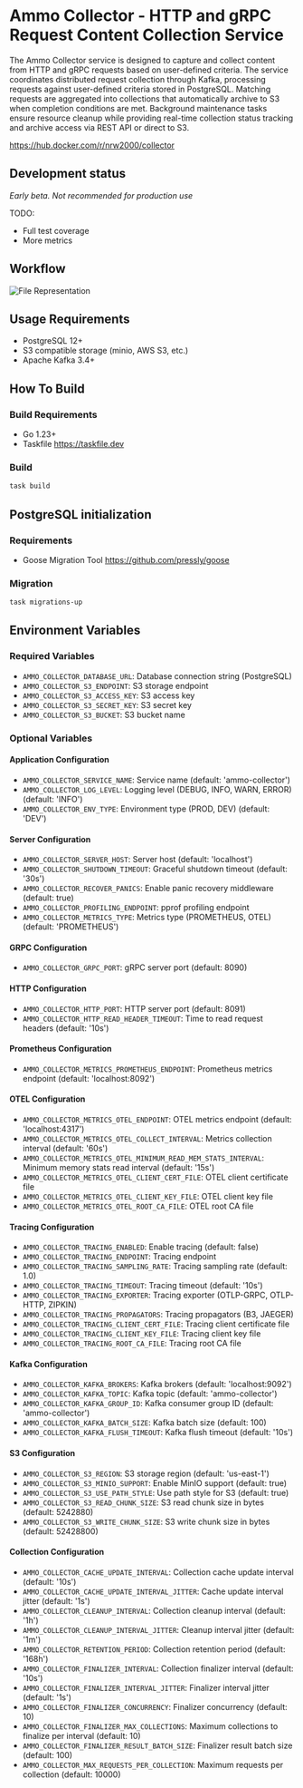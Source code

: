 # Ammo Collector - HTTP and gRPC Request Content Collection Service

The Ammo Collector service is designed to capture and collect content from HTTP and gRPC requests based on user-defined criteria.
The service coordinates distributed request collection through Kafka, processing requests against user-defined criteria stored in PostgreSQL. Matching requests are aggregated into collections that automatically archive to S3 when completion conditions are met. Background maintenance tasks ensure resource cleanup while providing real-time collection status tracking and archive access via REST API or direct to S3.

https://hub.docker.com/r/nrw2000/collector

## Development status

*Early beta. Not recommended for production use*

TODO:

- Full test coverage
- More metrics

## Workflow

![File Representation](docs/service-flow.svg)

## Usage Requirements

- PostgreSQL 12+
- S3 compatible storage (minio, AWS S3, etc.)
- Apache Kafka 3.4+

## How To Build

### Build Requirements

- Go 1.23+
- Taskfile <https://taskfile.dev>

### Build

```bash
task build
```

## PostgreSQL initialization

### Requirements

- Goose Migration Tool <https://github.com/pressly/goose>

### Migration

```bash
task migrations-up
```

## Environment Variables

### Required Variables

- `AMMO_COLLECTOR_DATABASE_URL`: Database connection string (PostgreSQL)
- `AMMO_COLLECTOR_S3_ENDPOINT`: S3 storage endpoint
- `AMMO_COLLECTOR_S3_ACCESS_KEY`: S3 access key
- `AMMO_COLLECTOR_S3_SECRET_KEY`: S3 secret key
- `AMMO_COLLECTOR_S3_BUCKET`: S3 bucket name

### Optional Variables

#### Application Configuration

- `AMMO_COLLECTOR_SERVICE_NAME`: Service name (default: 'ammo-collector')
- `AMMO_COLLECTOR_LOG_LEVEL`: Logging level (DEBUG, INFO, WARN, ERROR) (default: 'INFO')
- `AMMO_COLLECTOR_ENV_TYPE`: Environment type (PROD, DEV) (default: 'DEV')

#### Server Configuration

- `AMMO_COLLECTOR_SERVER_HOST`: Server host (default: 'localhost')
- `AMMO_COLLECTOR_SHUTDOWN_TIMEOUT`: Graceful shutdown timeout (default: '30s')
- `AMMO_COLLECTOR_RECOVER_PANICS`: Enable panic recovery middleware (default: true)
- `AMMO_COLLECTOR_PROFILING_ENDPOINT`: pprof profiling endpoint
- `AMMO_COLLECTOR_METRICS_TYPE`: Metrics type (PROMETHEUS, OTEL) (default: 'PROMETHEUS')

#### GRPC Configuration

- `AMMO_COLLECTOR_GRPC_PORT`: gRPC server port (default: 8090)

#### HTTP Configuration

- `AMMO_COLLECTOR_HTTP_PORT`: HTTP server port (default: 8091)
- `AMMO_COLLECTOR_HTTP_READ_HEADER_TIMEOUT`: Time to read request headers (default: '10s')

#### Prometheus Configuration

- `AMMO_COLLECTOR_METRICS_PROMETHEUS_ENDPOINT`: Prometheus metrics endpoint (default: 'localhost:8092')

#### OTEL Configuration

- `AMMO_COLLECTOR_METRICS_OTEL_ENDPOINT`: OTEL metrics endpoint (default: 'localhost:4317')
- `AMMO_COLLECTOR_METRICS_OTEL_COLLECT_INTERVAL`: Metrics collection interval (default: '60s')
- `AMMO_COLLECTOR_METRICS_OTEL_MINIMUM_READ_MEM_STATS_INTERVAL`: Minimum memory stats read interval (default: '15s')
- `AMMO_COLLECTOR_METRICS_OTEL_CLIENT_CERT_FILE`: OTEL client certificate file
- `AMMO_COLLECTOR_METRICS_OTEL_CLIENT_KEY_FILE`: OTEL client key file
- `AMMO_COLLECTOR_METRICS_OTEL_ROOT_CA_FILE`: OTEL root CA file

#### Tracing Configuration

- `AMMO_COLLECTOR_TRACING_ENABLED`: Enable tracing (default: false)
- `AMMO_COLLECTOR_TRACING_ENDPOINT`: Tracing endpoint
- `AMMO_COLLECTOR_TRACING_SAMPLING_RATE`: Tracing sampling rate (default: 1.0)
- `AMMO_COLLECTOR_TRACING_TIMEOUT`: Tracing timeout (default: '10s')
- `AMMO_COLLECTOR_TRACING_EXPORTER`: Tracing exporter (OTLP-GRPC, OTLP-HTTP, ZIPKIN)
- `AMMO_COLLECTOR_TRACING_PROPAGATORS`: Tracing propagators (B3, JAEGER)
- `AMMO_COLLECTOR_TRACING_CLIENT_CERT_FILE`: Tracing client certificate file
- `AMMO_COLLECTOR_TRACING_CLIENT_KEY_FILE`: Tracing client key file
- `AMMO_COLLECTOR_TRACING_ROOT_CA_FILE`: Tracing root CA file

#### Kafka Configuration

- `AMMO_COLLECTOR_KAFKA_BROKERS`: Kafka brokers (default: 'localhost:9092')
- `AMMO_COLLECTOR_KAFKA_TOPIC`: Kafka topic (default: 'ammo-collector')
- `AMMO_COLLECTOR_KAFKA_GROUP_ID`: Kafka consumer group ID (default: 'ammo-collector')
- `AMMO_COLLECTOR_KAFKA_BATCH_SIZE`: Kafka batch size (default: 100)
- `AMMO_COLLECTOR_KAFKA_FLUSH_TIMEOUT`: Kafka flush timeout (default: '10s')

#### S3 Configuration

- `AMMO_COLLECTOR_S3_REGION`: S3 storage region (default: 'us-east-1')
- `AMMO_COLLECTOR_S3_MINIO_SUPPORT`: Enable MinIO support (default: true)
- `AMMO_COLLECTOR_S3_USE_PATH_STYLE`: Use path style for S3 (default: true)
- `AMMO_COLLECTOR_S3_READ_CHUNK_SIZE`: S3 read chunk size in bytes (default: 5242880)
- `AMMO_COLLECTOR_S3_WRITE_CHUNK_SIZE`: S3 write chunk size in bytes (default: 52428800)

#### Collection Configuration

- `AMMO_COLLECTOR_CACHE_UPDATE_INTERVAL`: Collection cache update interval (default: '10s')
- `AMMO_COLLECTOR_CACHE_UPDATE_INTERVAL_JITTER`: Cache update interval jitter (default: '1s')
- `AMMO_COLLECTOR_CLEANUP_INTERVAL`: Collection cleanup interval (default: '1h')
- `AMMO_COLLECTOR_CLEANUP_INTERVAL_JITTER`: Cleanup interval jitter (default: '1m')
- `AMMO_COLLECTOR_RETENTION_PERIOD`: Collection retention period (default: '168h')
- `AMMO_COLLECTOR_FINALIZER_INTERVAL`: Collection finalizer interval (default: '10s')
- `AMMO_COLLECTOR_FINALIZER_INTERVAL_JITTER`: Finalizer interval jitter (default: '1s')
- `AMMO_COLLECTOR_FINALIZER_CONCURRENCY`: Finalizer concurrency (default: 10)
- `AMMO_COLLECTOR_FINALIZER_MAX_COLLECTIONS`: Maximum collections to finalize per interval (default: 10)
- `AMMO_COLLECTOR_FINALIZER_RESULT_BATCH_SIZE`: Finalizer result batch size (default: 100)
- `AMMO_COLLECTOR_MAX_REQUESTS_PER_COLLECTION`: Maximum requests per collection (default: 10000)
